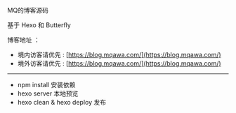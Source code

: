 MQ的博客源码

基于 Hexo 和 Butterfly

 博客地址 ： 
 + 境内访客请优先 : [https://blog.mqawa.com/](https://blog.mqawa.com/)
 + 境外访客请优先 : [https://blog.mqawa.com/](https://blog.mqawa.com/)
***
+ npm install 安装依赖
+ hexo server 本地预览
+ hexo clean & hexo deploy 发布
